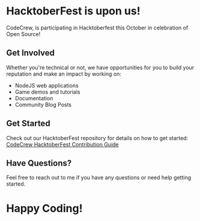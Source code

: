 # HacktoberFest is upon us!

CodeCrew, is participating in Hacktoberfest this October in celebration of Open Source!

## Get Involved

Whether you're technical or not, we have opportunities for you to build your reputation and make an impact by working on:

* NodeJS web applications
* Game demos and tutorials
* Documentation
* Community Blog Posts

## Get Started

Check out our HacktoberFest repository for details on how to get started: [CodeCrew HacktoberFest Contribution Guide](https://github.com/CodeCrew-CodeSchool/HacktoberFest)

## Have Questions?

Feel free to reach out to me if you have any questions or need help getting started.

# Happy Coding!